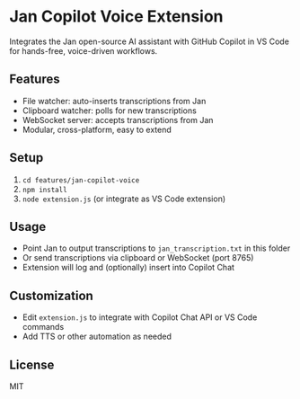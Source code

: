 # Jan Copilot Voice Extension

Integrates the Jan open-source AI assistant with GitHub Copilot in VS Code for hands-free, voice-driven workflows.

## Features
- File watcher: auto-inserts transcriptions from Jan
- Clipboard watcher: polls for new transcriptions
- WebSocket server: accepts transcriptions from Jan
- Modular, cross-platform, easy to extend

## Setup
1. `cd features/jan-copilot-voice`
2. `npm install`
3. `node extension.js` (or integrate as VS Code extension)

## Usage
- Point Jan to output transcriptions to `jan_transcription.txt` in this folder
- Or send transcriptions via clipboard or WebSocket (port 8765)
- Extension will log and (optionally) insert into Copilot Chat

## Customization
- Edit `extension.js` to integrate with Copilot Chat API or VS Code commands
- Add TTS or other automation as needed

## License
MIT

